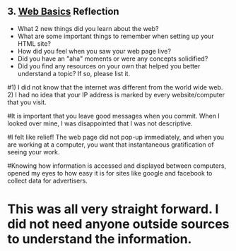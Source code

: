 ## 3. [Web Basics](3_web_basics/readme.md) Reflection

* What 2 new things did you learn about the web?
* What are some important things to remember when setting up your HTML site?
* How did you feel when you saw your web page live?
* Did you have an "aha" moments or were any concepts solidified?
* Did you find any resources on your own that helped you better understand a topic? If so, please list it.

#1) I did not know that the internet was different from the world wide web. 2) I had no idea that your IP address is marked by every website/computer that you visit.

#It is important that you leave good messages when you commit. When I looked over mine, I was disappointed that I was not descriptive.

#I felt like relief!  The web page did not pop-up immediately, and when you are working at a computer, you want that instantaneous gratification of seeing your work.

#Knowing how information is accessed and displayed between computers, opened my eyes to how easy it is for sites like google and facebook to collect data for advertisers.

# This was all very straight forward.  I did not need anyone outside sources to understand the information.